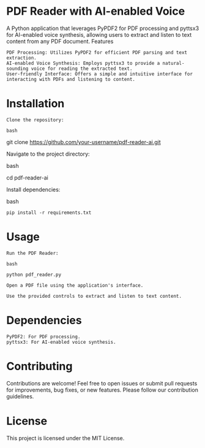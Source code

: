 # PDF Reader with AI-enabled Voice

A Python application that leverages PyPDF2 for PDF processing and pyttsx3 for AI-enabled voice synthesis, allowing users to extract and listen to text content from any PDF document.
Features

    PDF Processing: Utilizes PyPDF2 for efficient PDF parsing and text extraction.
    AI-enabled Voice Synthesis: Employs pyttsx3 to provide a natural-sounding voice for reading the extracted text.
    User-friendly Interface: Offers a simple and intuitive interface for interacting with PDFs and listening to content.

# Installation

    Clone the repository:

    bash

git clone https://github.com/your-username/pdf-reader-ai.git

Navigate to the project directory:

bash

cd pdf-reader-ai

Install dependencies:

bash

    pip install -r requirements.txt

# Usage

    Run the PDF Reader:

    bash

    python pdf_reader.py

    Open a PDF file using the application's interface.

    Use the provided controls to extract and listen to text content.

# Dependencies

    PyPDF2: For PDF processing.
    pyttsx3: For AI-enabled voice synthesis.

# Contributing

Contributions are welcome! Feel free to open issues or submit pull requests for improvements, bug fixes, or new features. Please follow our contribution guidelines.

# License

This project is licensed under the MIT License.
